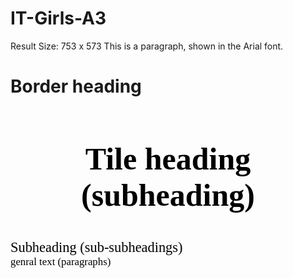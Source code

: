 # IT-Girls-A3

Result Size: 753 x 573
This is a paragraph, shown in the Arial font.
<!DOCTYPE html>
<html>
<head>
<style>
<html>
<style>
    /* Border heading */
h1 {
    color: white;
    font-family: Times New Roman;
    font-size: 90px;
    text-align:center;
}
    /* Tile heading eg Project description, Overview ectc. H1 is border heading*/
h2 {
    color:black;
    font-family: Times New Roman;
    font-size: 50px;
    text-align:center;   
}
    /* h2 is Subheading (sub-subheadings) eg. Week 1, - Meeting Tuesday 4th May 2020 12:30pm, skils, Qualifications etc. */
p1  {
    font-family: Century Gothic;
    font-size: 160%;
    text-align:center;
    color: black;   
}
    /* genral text (paragraphs) */
p2  {
    font-family: Century Gothic;
    font-size: 120%;
    text-align:center;
    color: black;    
}
</style>
</head>
<body>
<h1>Border heading</h1>
<h2>Tile heading (subheading)</h2>
<p1>Subheading (sub-subheadings)</p1>
<br>
<p2>genral text (paragraphs)</p2>
</body>
</html>


